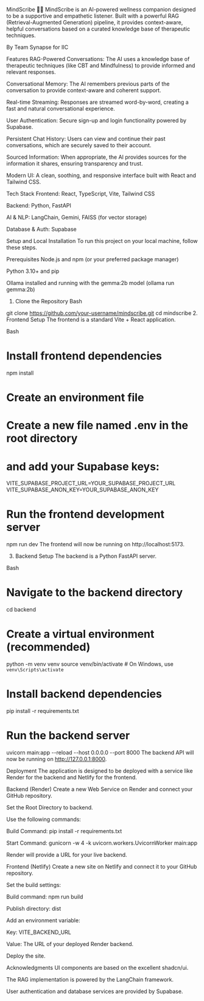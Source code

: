 MindScribe 🧠✨
MindScribe is an AI-powered wellness companion designed to be a supportive and empathetic listener. Built with a powerful RAG (Retrieval-Augmented Generation) pipeline, it provides context-aware, helpful conversations based on a curated knowledge base of therapeutic techniques.

By Team Synapse for IIC 

Features
RAG-Powered Conversations: The AI uses a knowledge base of therapeutic techniques (like CBT and Mindfulness) to provide informed and relevant responses.

Conversational Memory: The AI remembers previous parts of the conversation to provide context-aware and coherent support.

Real-time Streaming: Responses are streamed word-by-word, creating a fast and natural conversational experience.

User Authentication: Secure sign-up and login functionality powered by Supabase.

Persistent Chat History: Users can view and continue their past conversations, which are securely saved to their account.

Sourced Information: When appropriate, the AI provides sources for the information it shares, ensuring transparency and trust.

Modern UI: A clean, soothing, and responsive interface built with React and Tailwind CSS.

Tech Stack
Frontend: React, TypeScript, Vite, Tailwind CSS

Backend: Python, FastAPI

AI & NLP: LangChain, Gemini, FAISS (for vector storage)

Database & Auth: Supabase

Setup and Local Installation
To run this project on your local machine, follow these steps.

Prerequisites
Node.js and npm (or your preferred package manager)

Python 3.10+ and pip

Ollama installed and running with the gemma:2b model (ollama run gemma:2b)

1. Clone the Repository
Bash

git clone https://github.com/your-username/mindscribe.git
cd mindscribe
2. Frontend Setup
The frontend is a standard Vite + React application.

Bash

# Install frontend dependencies
npm install

# Create an environment file
# Create a new file named .env in the root directory
# and add your Supabase keys:
VITE_SUPABASE_PROJECT_URL=YOUR_SUPABASE_PROJECT_URL
VITE_SUPABASE_ANON_KEY=YOUR_SUPABASE_ANON_KEY

# Run the frontend development server
npm run dev
The frontend will now be running on http://localhost:5173.

3. Backend Setup
The backend is a Python FastAPI server.

Bash

# Navigate to the backend directory
cd backend

# Create a virtual environment (recommended)
python -m venv venv
source venv/bin/activate  # On Windows, use `venv\Scripts\activate`

# Install backend dependencies
pip install -r requirements.txt

# Run the backend server
uvicorn main:app --reload --host 0.0.0.0 --port 8000
The backend API will now be running on http://127.0.0.1:8000.

Deployment
The application is designed to be deployed with a service like Render for the backend and Netlify for the frontend.

Backend (Render)
Create a new Web Service on Render and connect your GitHub repository.

Set the Root Directory to backend.

Use the following commands:

Build Command: pip install -r requirements.txt

Start Command: gunicorn -w 4 -k uvicorn.workers.UvicornWorker main:app

Render will provide a URL for your live backend.

Frontend (Netlify)
Create a new site on Netlify and connect it to your GitHub repository.

Set the build settings:

Build command: npm run build

Publish directory: dist

Add an environment variable:

Key: VITE_BACKEND_URL

Value: The URL of your deployed Render backend.

Deploy the site.

Acknowledgments
UI components are based on the excellent shadcn/ui.

The RAG implementation is powered by the LangChain framework.

User authentication and database services are provided by Supabase.
